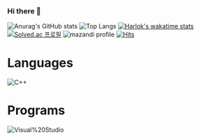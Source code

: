 ### Hi there 👋

<!--
**eldpf/eldpf** is a ✨ _special_ ✨ repository because its `README.md` (this file) appears on your GitHub profile.

Here are some ideas to get you started:

- 🔭 I’m currently working on ...
- 🌱 I’m currently learning ...
- 👯 I’m looking to collaborate on ...
- 🤔 I’m looking for help with ...
- 💬 Ask me about ...
- 📫 How to reach me: ...
- 😄 Pronouns: ...
- ⚡ Fun fact: ...
-->
![Anurag's GitHub stats](https://github-readme-stats.vercel.app/api?username=eldpf&show_icons=true&theme=buefy)
![Top Langs](https://github-readme-stats.vercel.app/api/top-langs/?username=eldpf&layout=compact&theme=onedark)
[![Harlok's wakatime stats](https://github-readme-stats.vercel.app/api/wakatime?username=eldpf)](https://github.com/anuraghazra/github-readme-stats)
[![Solved.ac 프로필](http://mazassumnida.wtf/api/v2/generate_badge?boj=eldpf)](https://solved.ac/eldpf)
![mazandi profile](http://mazandi.herokuapp.com/api?handle=eldpf&theme=cold)
[![Hits](https://hits.seeyoufarm.com/api/count/incr/badge.svg?url=https%3A%2F%2Fgithub.com%2Feldpf%2F&count_bg=%2379C83D&title_bg=%23555555&icon=&icon_color=%23E7E7E7&title=hits&edge_flat=false)](https://hits.seeyoufarm.com)
# Languages
![C++](https://img.shields.io/badge/C++-00599C.svg?&style=for-the-badge&logo=C++&logoColor00599C)
# Programs
![Visual%20Studio](https://img.shields.io/badge/Visual%20Studio-5C2D91.svg?&style=for-the-badge&logo=Visual%20Studio&logoColor5C2D91)
